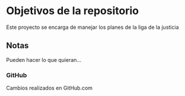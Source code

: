 # Objetivos de la repositorio

Este proyecto se encarga de manejar los planes de la liga de la justicia


## Notas
Pueden hacer lo que quieran...


### GitHub 
Cambios realizados en GitHub.com
